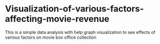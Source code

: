 # Visualization-of-various-factors-affecting-movie-revenue
This is a simple data analysis with help graph visualization to see effects of various factors on movie box office collection
